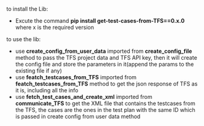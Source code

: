to install the Lib: 
* Excute the command **pip install get-test-cases-from-TFS==0.x.0** where x is the required version

to use the lib:
* use **create_config_from_user_data** imported from **create_config_file** method to pass the TFS project data and TFS API key, then it will create the config file and store the parameters in it(append the params to the existing file if any)
* use **featch_testcases_from_TFS** imported from **featch_testcases_from_TFS** method to get the json response of TFS as it is, including all the info
* use **fetch_test_cases_and_create_xml** imported from **communicate_TFS** to get the XML file that contains the testcases from the TFS, the cases are the ones in the test plan with the same ID which is passed in create config from user data method